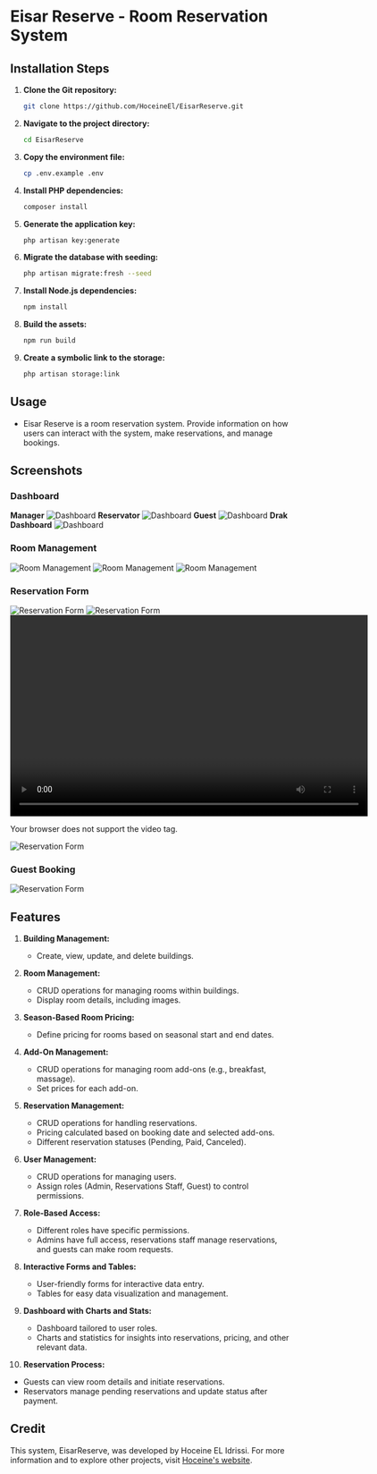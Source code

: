 # Eisar Reserve - Room Reservation System

## Installation Steps

1. **Clone the Git repository:**

    ```bash
    git clone https://github.com/HoceineEl/EisarReserve.git
    ```

2. **Navigate to the project directory:**

    ```bash
    cd EisarReserve
    ```

3. **Copy the environment file:**

    ```bash
    cp .env.example .env
    ```

4. **Install PHP dependencies:**

    ```bash
    composer install
    ```

5. **Generate the application key:**

    ```bash
    php artisan key:generate
    ```

6. **Migrate the database with seeding:**

    ```bash
    php artisan migrate:fresh --seed
    ```

7. **Install Node.js dependencies:**

    ```bash
    npm install
    ```

8. **Build the assets:**

    ```bash
    npm run build
    ```

9. **Create a symbolic link to the storage:**

    ```bash
    php artisan storage:link
    ```

## Usage

-   Eisar Reserve is a room reservation system. Provide information on how users can interact with the system, make reservations, and manage bookings.

## Screenshots

### Dashboard

**Manager**
![Dashboard](screenshots/dashboard.png)
**Reservator**
![Dashboard](screenshots/res-dash.png)
**Guest**
![Dashboard](screenshots/guest-dash.png)
**Drak Dashboard**
![Dashboard](screenshots/dark.png)

### Room Management

![Room Management](screenshots/rooms-list.png)
![Room Management](screenshots/room-create-1.png)
![Room Management](screenshots/room-create-2.png)

### Reservation Form

![Reservation Form](screenshots/res-list.png)
![Reservation Form](screenshots/res-create.png)
<video width="640" height="360" controls>

  <source src="screenshots/res-create.mp4" type="video/mp4">
  Your browser does not support the video tag.
</video>

![Reservation Form](screenshots/res-dark.png)

### Guest Booking

![Reservation Form](screenshots/book.gif)

## Features

1. **Building Management:**

    - Create, view, update, and delete buildings.

2. **Room Management:**

    - CRUD operations for managing rooms within buildings.
    - Display room details, including images.

3. **Season-Based Room Pricing:**

    - Define pricing for rooms based on seasonal start and end dates.

4. **Add-On Management:**

    - CRUD operations for managing room add-ons (e.g., breakfast, massage).
    - Set prices for each add-on.

5. **Reservation Management:**

    - CRUD operations for handling reservations.
    - Pricing calculated based on booking date and selected add-ons.
    - Different reservation statuses (Pending, Paid, Canceled).

6. **User Management:**

    - CRUD operations for managing users.
    - Assign roles (Admin, Reservations Staff, Guest) to control permissions.

7. **Role-Based Access:**

    - Different roles have specific permissions.
    - Admins have full access, reservations staff manage reservations, and guests can make room requests.

8. **Interactive Forms and Tables:**

    - User-friendly forms for interactive data entry.
    - Tables for easy data visualization and management.

9. **Dashboard with Charts and Stats:**

    - Dashboard tailored to user roles.
    - Charts and statistics for insights into reservations, pricing, and other relevant data.

10. **Reservation Process:**

-   Guests can view room details and initiate reservations.
-   Reservators manage pending reservations and update status after payment.

## Credit

This system, EisarReserve, was developed by Hoceine EL Idrissi. For more information and to explore other projects, visit [Hoceine's website](https://hoceine.com).

